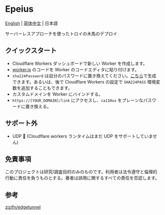 # Epeius
[English](./README.md) | [简体中文](./README-zh_CN.md) | 日本語

サーバーレスアプローチを使ったトロイの木馬のデプロイ

## クイックスタート
- Cloudflare Workers ダッシュボードで新しい Worker を作成します。
- [worker.js](./src/worker.js) のコードを Worker のコードエディタに貼り付けます。
- `sha224Password` は自分のパスワードに置き換えてください。[こちら](https://www.atatus.com/tools/sha224-to-hash)で生成できます。あるいは、後で Cloudflare Workers の設定で `SHA224PASS` 環境変数を追加することもできます。
- カスタムドメインを Worker にバインドする。
- `https://[YOUR_DOMAIN]/link` にアクセスし、`ca110us` をプレーンなパスワードに置き換える。

## サポート外
- UDP 🙅 (Cloudflare workers ランタイムはまだ UDP をサポートしていません)

## 免責事項
このプロジェクトは研究/調査目的のみのものです。利用者は法令遵守と倫理的行動に責任を負うものとする。著者は誤用に関するすべての責任を否認します。

## 参考
[zizifn/edgetunnel](https://github.com/zizifn/edgetunnel)
